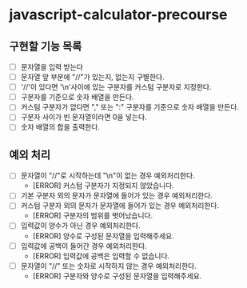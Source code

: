 # javascript-calculator-precourse

## 구현할 기능 목록

- [ ] 문자열을 입력 받는다
- [ ] 문자열 앞 부분에 "//"가 있는지, 없는지 구별한다.
- [ ] '//'이 있다면 '\n'사이에 있는 구분자를 커스텀 구분자로 지정한다.
- [ ] 구분자를 기준으로 숫자 배열을 만든다.
- [ ] 커스텀 구분자가 없다면 "," 또는 ":" 구분자를 기준으로 숫자 배열을 만든다.
- [ ] 구분자 사이가 빈 문자열이라면 0을 넣는다.
- [ ] 숫자 배열의 합을 출력한다.

## 예외 처리

- [ ] 문자열이 "//"로 시작하는데 "\n"이 없는 경우 예외처리한다.
  - [ERROR] 커스텀 구분자가 지정되지 않았습니다.
- [ ] 기본 구분자 외의 문자가 문자열에 들어가 있는 경우 예외처리한다.
- [ ] 커스텀 구분자 외의 문자가 문자열에 들어가 있는 경우 예외처리한다.
  - [ERROR] 구분자의 범위를 벗어났습니다.
- [ ] 입력값이 양수가 아닌 경우 예외처리한다.
  - [ERROR] 양수로 구성된 문자열을 입력해주세요.
- [ ] 입력값에 공백이 들어간 경우 예외처리한다.
  - [ERROR] 입력값에 공백은 입력할 수 없습니다.
- [ ] 문자열이 "//" 또는 숫자로 시작하지 않는 경우 예외처리한다.
  - [ERROR] 구분자와 양수로 구성된 문자열을 입력해주세요.
